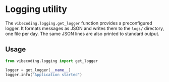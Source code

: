 # Logging utility

The `vibecoding.logging.get_logger` function provides a preconfigured logger.
It formats messages as JSON and writes them to the `logs/` directory, one file
per day. The same JSON lines are also printed to standard output.

## Usage

```python
from vibecoding.logging import get_logger

logger = get_logger(__name__)
logger.info("Application started")
```
